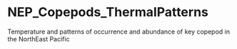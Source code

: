 # NEP_Copepods_ThermalPatterns
Temperature and patterns of occurrence and abundance of key copepod in the NorthEast Pacific
